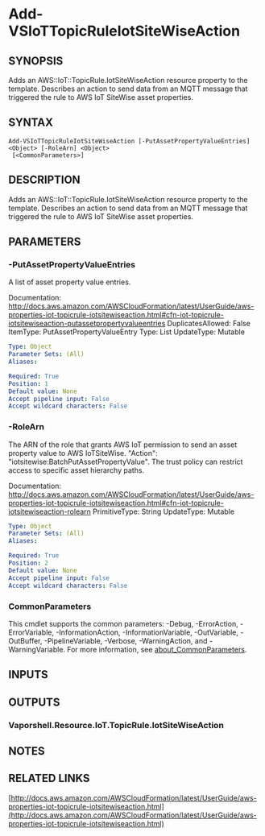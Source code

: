 # Add-VSIoTTopicRuleIotSiteWiseAction

## SYNOPSIS
Adds an AWS::IoT::TopicRule.IotSiteWiseAction resource property to the template.
Describes an action to send data from an MQTT message that triggered the rule to AWS IoT SiteWise asset properties.

## SYNTAX

```
Add-VSIoTTopicRuleIotSiteWiseAction [-PutAssetPropertyValueEntries] <Object> [-RoleArn] <Object>
 [<CommonParameters>]
```

## DESCRIPTION
Adds an AWS::IoT::TopicRule.IotSiteWiseAction resource property to the template.
Describes an action to send data from an MQTT message that triggered the rule to AWS IoT SiteWise asset properties.

## PARAMETERS

### -PutAssetPropertyValueEntries
A list of asset property value entries.

Documentation: http://docs.aws.amazon.com/AWSCloudFormation/latest/UserGuide/aws-properties-iot-topicrule-iotsitewiseaction.html#cfn-iot-topicrule-iotsitewiseaction-putassetpropertyvalueentries
DuplicatesAllowed: False
ItemType: PutAssetPropertyValueEntry
Type: List
UpdateType: Mutable

```yaml
Type: Object
Parameter Sets: (All)
Aliases:

Required: True
Position: 1
Default value: None
Accept pipeline input: False
Accept wildcard characters: False
```

### -RoleArn
The ARN of the role that grants AWS IoT permission to send an asset property value to AWS IoTSiteWise.
"Action": "iotsitewise:BatchPutAssetPropertyValue".
The trust policy can restrict access to specific asset hierarchy paths.

Documentation: http://docs.aws.amazon.com/AWSCloudFormation/latest/UserGuide/aws-properties-iot-topicrule-iotsitewiseaction.html#cfn-iot-topicrule-iotsitewiseaction-rolearn
PrimitiveType: String
UpdateType: Mutable

```yaml
Type: Object
Parameter Sets: (All)
Aliases:

Required: True
Position: 2
Default value: None
Accept pipeline input: False
Accept wildcard characters: False
```

### CommonParameters
This cmdlet supports the common parameters: -Debug, -ErrorAction, -ErrorVariable, -InformationAction, -InformationVariable, -OutVariable, -OutBuffer, -PipelineVariable, -Verbose, -WarningAction, and -WarningVariable. For more information, see [about_CommonParameters](http://go.microsoft.com/fwlink/?LinkID=113216).

## INPUTS

## OUTPUTS

### Vaporshell.Resource.IoT.TopicRule.IotSiteWiseAction
## NOTES

## RELATED LINKS

[http://docs.aws.amazon.com/AWSCloudFormation/latest/UserGuide/aws-properties-iot-topicrule-iotsitewiseaction.html](http://docs.aws.amazon.com/AWSCloudFormation/latest/UserGuide/aws-properties-iot-topicrule-iotsitewiseaction.html)

